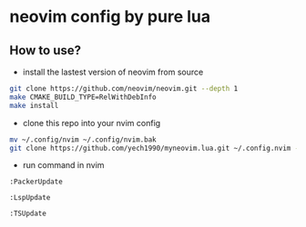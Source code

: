 # neovim config by pure lua

## How to use?

- install the lastest version of neovim from source

```bash
git clone https://github.com/neovim/neovim.git --depth 1
make CMAKE_BUILD_TYPE=RelWithDebInfo
make install
```

- clone this repo into your nvim config

```bash
mv ~/.config/nvim ~/.config/nvim.bak
git clone https://github.com/yech1990/myneovim.lua.git ~/.config.nvim --depth 1
```

- run command in nvim

```vim
:PackerUpdate
```

```vim
:LspUpdate
```

```vim
:TSUpdate
```
